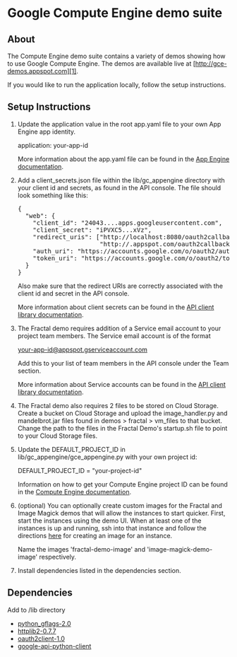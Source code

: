 # Google Compute Engine demo suite

## About

The Compute Engine demo suite contains a variety of demos showing how
to use Google Compute Engine. The demos are available live at
[http://gce-demos.appspot.com][1].

If you would like to run the application locally, follow the setup
instructions.

## Setup Instructions

1. Update the application value in the root app.yaml file to your own
   App Engine app identity.

   application: your-app-id

   More information about the app.yaml file can be found in the [App
   Engine documentation][2].

2. Add a client_secrets.json file within the lib/gc_appengine directory
   with your client id and secrets, as found in the API console. The file
   should look something like this:

   <pre>{
     "web": {
       "client_id": "24043....apps.googleusercontent.com",
       "client_secret": "iPVXC5...xVz",
       "redirect_uris": ["http://localhost:8080/oauth2callback",
                         "http://<your-app-id>.appspot.com/oauth2callback"],
       "auth_uri": "https://accounts.google.com/o/oauth2/auth",
       "token_uri": "https://accounts.google.com/o/oauth2/token"
     }
   }</pre>

   Also make sure that the redirect URIs are correctly associated with the
   client id and secret in the API console.

   More information about client secrets can be found in the
   [API client library documentation][3].

3. The Fractal demo requires addition of a Service email account to your
   project team members. The Service email account is of the format

   your-app-id@appspot.gserviceaccount.com

   Add this to your list of team members in the API console under the Team
   section.

   More information about Service accounts can be found in the
   [API client library documentation][4].

4. The Fractal demo also requires 2 files to be stored on Cloud Storage. Create
   a bucket on Cloud Storage and upload the image_handler.py and mandelbrot.jar
   files found in demos > fractal > vm_files to that bucket. Change the
   path to the files in the Fractal Demo's startup.sh file to point to your
   Cloud Storage files.

5. Update the DEFAULT_PROJECT_ID in lib/gc_appengine/gce_appengine.py
   with your own project id:

   DEFAULT_PROJECT_ID = "your-project-id"

   Information on how to get your Compute Engine project ID can be found
   in the [Compute Engine documentation][5].

6. (optional) You can optionally create custom images for the Fractal and
   Image Magick demos that will allow the instances to start quicker. First, start
   the instances using the demo UI. When at least one of the instances is up
   and running, ssh into that instance and follow the directions [here][6] for
   creating an image for an instance.

   Name the images 'fractal-demo-image' and 'image-magick-demo-image' respectively.

6. Install dependencies listed in the dependencies section.

## Dependencies

Add to /lib directory
- [python_gflags-2.0][7]
- [httplib2-0.7.7][8]
- [oauth2client-1.0][9]
- [google-api-python-client][10]


[1]: http://gce-demos.appspot.com
[2]: https://developers.google.com/appengine/docs/python/config/appconfig#About_app_yaml
[3]: https://developers.google.com/api-client-library/python/guide/aaa_client_secrets
[4]: https://developers.google.com/api-client-library/python/platforms/google_app_engine#ServiceAccounts
[5]: https://developers.google.com/compute/docs/faq#wherecanifind
[6]: https://developers.google.com/compute/docs/images#installinganimage
[7]: http://code.google.com/p/python-gflags/
[8]: http://code.google.com/p/httplib2/
[9]: http://pypi.python.org/pypi/oauth2client/1.0
[10]: https://code.google.com/p/google-api-python-client/
